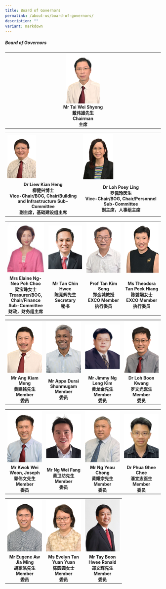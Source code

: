 ```yaml
---
title: Board of Governors
permalink: /about-us/board-of-governors/
description: ""
variant: markdown
---
```

##### Board of Governors

<table style="table-layout: fixed; width: 100%;">
  <tbody>
    <tr>
      <td style="width: 22%; text-align: center;">
        <img style="width: 22%;" src="/images/chairman1.jpg">
        <br>
        <strong>Mr Tai Wei Shyong<br>戴伟雄先生<br>Chairman<br>主席</strong>
      </td>
    </tr>
  </tbody>
</table>

<table style="table-layout: fixed; width: 100%;">
  <tbody>
    <tr>
      <td style="width: 22%; margin-left: 110px;">
        <img style="width: 40%;" src="/images/vicechair3.jpg">
      </td>
      <td style="width: 22%; margin-left: 145px;">
        <img style="width: 40%;" src="/images/vicechair4.jpg">
      </td>
    </tr>
    <tr>
      <td align="center">
        <strong>Dr Liew Kian Heng<br>柳健兴博士<br>Vice-Chair/BOG, Chair/Building and Infrastructure Sub-Committee<br>副主席，基础建设组主席</strong>
      </td>
      <td align="center">
        <strong>Dr Loh Poey Ling<br>罗佩玲医生<br>Vice-Chair/BOG, Chair/Personnel Sub-Committee<br>副主席，人事组主席</strong>
      </td>
    </tr>
  </tbody>
</table>



<table style="table-layout: fixed; width: 100%;">
  <tbody>
    <tr>
      <td style="width: 22%; margin-right: 15px;">
        <img style="width: 100%;" src="/images/finance.png">
      </td>
      <td style="width: 22%; margin-right: 15px;">
        <img style="width: 100%;" src="/images/secretary1.png">
      </td>
      <td style="width: 22%; margin-right: 15px;">
        <img style="width: 100%;" src="/images/excomem1.jpg">
      </td>
      <td style="width: 22%; margin-right: 15px;">
        <img style="width: 100%;" src="/images/excomem2.jpg">
      </td>
    </tr>
    <tr>
      <td align="center"><strong>Mrs Elaine Ng-Neo Poh Choo<br>梁宝珠女士<br>Treasurer/BOG, Chair/Finance Sub-Committee<br>财政，财务组主席</strong></td>
      <td align="center"><strong>Mr Tan Chin Hwee<br>陈竞辉先生<br>Secretary<br>秘书</strong></td>
      <td align="center"><strong>Prof Tan Kim Seng<br>郑金城教授<br>EXCO Member<br>执行委员</strong></td>
      <td align="center"><strong>Ms Theodora Tan Peck Hiang<br>陈碧娴女士<br>EXCO Member<br>执行委员</strong></td>
    </tr>
  </tbody>
</table>

<table style="table-layout: fixed; width: 100%;">
  <tbody>
    <tr>
      <td style="width: 22%; margin-right: 15px;">
        <img style="width: 100%;" src="/images/member16.jpg">
      </td>
      <td style="width: 22%; margin-right: 15px;">
        <img style="width: 100%;" src="/images/member17.jpg">
      </td>
      <td style="width: 22%; margin-right: 15px;">
        <img style="width: 100%;" src="/images/member18.png">
      </td>
      <td style="width: 22%; margin-right: 15px;">
        <img style="width: 100%;" src="/images/member19.jpg">
      </td>
    </tr>
    <tr>
      <td align="center"><strong>Mr Ang Kiam Meng<br>黄建铭先生<br>Member<br>委员</strong></td>
      <td align="center"><strong>Mr Appa Durai Shunmugam<br>Member<br>委员</strong></td>
      <td align="center"><strong>Mr Jimmy Ng Leng Kim<br>黄龙金先生<br>Member<br>委员</strong></td>
      <td align="center"><strong>Dr Loh Boon Kwang<br>罗文光医生<br>Member<br>委员</strong></td>
    </tr>
  </tbody>
</table>


<table style="table-layout: fixed; width: 100%;">
  <tbody>
    <tr>
      <td style="width: 22%; margin-right: 15px;">
        <img style="width: 100%;" src="/images/member20.jpg">
      </td>
      <td style="width: 22%; margin-right: 15px;">
        <img style="width: 100%;" src="/images/member21.png">
      </td>
      <td style="width: 22%; margin-right: 15px;">
        <img style="width: 100%;" src="/images/member22.jpg">
      </td>
      <td style="width: 22%; margin-right: 15px;">
        <img style="width: 100%;" src="/images/member23.png">
      </td>
    </tr>
    <tr>
      <td align="center"><strong>Mr Kwok Wei Woon, Joseph<br>郭伟文先生<br>Member<br>委员</strong></td>
      <td align="center"><strong>Mr Ng Wei Fang<br>黄卫防先生<br>Member<br>委员</strong></td>
      <td align="center"><strong>Mr Ng Yeau Chong<br>黄耀宗先生<br>Member<br>委员</strong></td>
      <td align="center"><strong>Dr Phua Ghee Chee<br>潘宜志医生<br>Member<br>委员</strong></td>
    </tr>
  </tbody>
</table>


<table style="table-layout: fixed; width: 75%;">
  <tbody>
    <tr>
      <td style="width: 22%; margin-left: 40px;">
        <img style="width: 100%;" src="/images/member24.jpg">
      </td>
      <td style="width: 22%; margin-left: 50px;">
        <img style="width: 100%;" src="/images/member25.jpg">
      </td>
      <td style="width: 22%; margin-left: 60px;">
        <img style="width: 100%;" src="/images/member26.jpg">
      </td>
    </tr>
    <tr>
      <td align="center"><strong>Mr Eugene Aw Jia Ming<br>胡家洺先生<br>Member<br>委员</strong></td>
      <td align="center"><strong>Ms Evelyn Tan Yuan Yuan<br>陈圆圆女士<br>Member<br>委员</strong></td>
      <td align="center"><strong>Mr Tay Boon Hwee Ronald<br>郑文辉先生<br>Member<br>委员</strong></td>
    </tr>
  </tbody>
</table>


